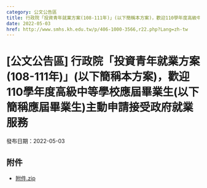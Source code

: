 ```yaml
---
category: 公文公告區
title: 行政院「投資青年就業方案(108-111年)」(以下簡稱本方案)，歡迎110學年度高級中等學校應屆畢業生(以下簡稱應屆畢業生)主動申請接受政府就業服務
date: 2022-05-03
href: http://www.smhs.kh.edu.tw/p/406-1000-3566,r22.php?Lang=zh-tw
---
```


# [公文公告區] 行政院「投資青年就業方案(108-111年)」(以下簡稱本方案)，歡迎110學年度高級中等學校應屆畢業生(以下簡稱應屆畢業生)主動申請接受政府就業服務

發布日期：2022-05-03



## 附件

- [附件.zip](https://www.smhs.kh.edu.tw/app/index.php?Action=downloadfile&file=WVhSMFlXTm9MemMwTDNCMFlWOHpNelF5WHpreU9Ea3dOVEpmTXpnNU1ETXVlbWx3&fname=DGGGROTSYWQO41XX50LKSWHGRK30OOLKDGUWTSKK4125MLVWKPROVTPOUSSSPKPO)
